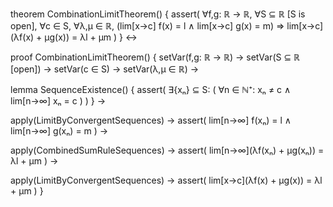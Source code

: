 theorem CombinationLimitTheorem() {
  assert(
    ∀f,g: ℝ → ℝ,
    ∀S ⊆ ℝ [S is open],
    ∀c ∈ S,
    ∀λ,μ ∈ ℝ,
    (lim[x→c] f(x) = l ∧ lim[x→c] g(x) = m) ⇒
    lim[x→c](λf(x) + μg(x)) = λl + μm
  )
} ↔

proof CombinationLimitTheorem() {
  setVar(f,g: ℝ → ℝ) →
  setVar(S ⊆ ℝ [open]) →
  setVar(c ∈ S) →
  setVar(λ,μ ∈ ℝ) →
  
  lemma SequenceExistence() {
    assert(
      ∃{xₙ} ⊆ S: (
        ∀n ∈ ℕ⁺: xₙ ≠ c ∧
        lim[n→∞] xₙ = c
      )
    )
  } →
  
  apply(LimitByConvergentSequences) →
  assert(
    lim[n→∞] f(xₙ) = l ∧
    lim[n→∞] g(xₙ) = m
  ) →
  
  apply(CombinedSumRuleSequences) →
  assert(
    lim[n→∞](λf(xₙ) + μg(xₙ)) = λl + μm
  ) →
  
  apply(LimitByConvergentSequences) →
  assert(
    lim[x→c](λf(x) + μg(x)) = λl + μm
  )
}